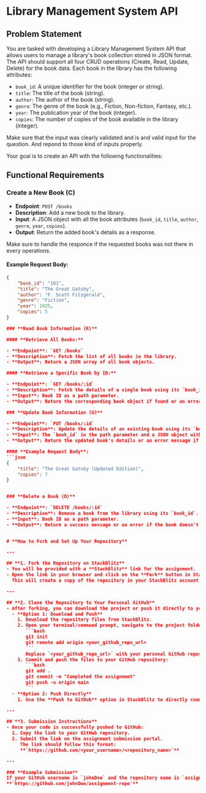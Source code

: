# **Library Management System API**

## **Problem Statement**

You are tasked with developing a Library Management System API that allows users to manage a library's book collection stored in JSON format. The API should support all four CRUD operations (Create, Read, Update, Delete) for the book data. Each book in the library has the following attributes:

- `book_id`: A unique identifier for the book (integer or string).
- `title`: The title of the book (string).
- `author`: The author of the book (string).
- `genre`: The genre of the book (e.g., Fiction, Non-fiction, Fantasy, etc.).
- `year`: The publication year of the book (integer).
- `copies`: The number of copies of the book available in the library (integer).

Make sure that the input was clearly validated and is and valid input for the question.
And repond to those kind of inputs properly.

Your goal is to create an API with the following functionalities:

## **Functional Requirements**

### **Create a New Book (C)**

- **Endpoint**: `POST /books`
- **Description**: Add a new book to the library.
- **Input**: A JSON object with all the book attributes (`book_id`, `title`, `author`, `genre`, `year`, `copies`).
- **Output**: Return the added book's details as a response.

Make sure to handle the responce if the requested books was not there in every operations.

#### Example Request Body:

````json
{
    "book_id": "101",
    "title": "The Great Gatsby",
    "author": "F. Scott Fitzgerald",
    "genre": "Fiction",
    "year": 1925,
    "copies": 5
}

### **Read Book Information (R)**

#### **Retrieve All Books:**

- **Endpoint**: `GET /books`
- **Description**: Fetch the list of all books in the library.
- **Output**: Return a JSON array of all book objects.

#### **Retrieve a Specific Book by ID:**

- **Endpoint**: `GET /books/:id`
- **Description**: Fetch the details of a single book using its `book_id`.
- **Input**: Book ID as a path parameter.
- **Output**: Return the corresponding book object if found or an error message if the book doesn't exist.

### **Update Book Information (U)**

- **Endpoint**: `PUT /books/:id`
- **Description**: Update the details of an existing book using its `book_id`.
- **Input**: The `book_id` in the path parameter and a JSON object with updated attributes (any or all).
- **Output**: Return the updated book's details or an error message if the book doesn't exist.

#### **Example Request Body**:
```json
{
    "title": "The Great Gatsby (Updated Edition)",
    "copies": 7
}


### **Delete a Book (D)**

- **Endpoint**: `DELETE /books/:id`
- **Description**: Remove a book from the library using its `book_id`.
- **Input**: Book ID as a path parameter.
- **Output**: Return a success message or an error if the book doesn't exist.


# **How to Fork and Set Up Your Repository**

---

## **1. Fork the Repository on StackBlitz**
- You will be provided with a **StackBlitz** link for the assignment.
- Open the link in your browser and click on the **Fork** button in StackBlitz.
  This will create a copy of the repository in your StackBlitz account.

---

## **2. Clone the Repository to Your Personal GitHub**
- After forking, you can download the project or push it directly to your personal GitHub repository:
  - **Option 1: Download and Push**
    1. Download the repository files from StackBlitz.
    2. Open your terminal/command prompt, navigate to the project folder, and run:
       ```bash
       git init
       git remote add origin <your_github_repo_url>
       ```
       Replace `<your_github_repo_url>` with your personal GitHub repository URL.
    3. Commit and push the files to your GitHub repository:
       ```bash
       git add .
       git commit -m "Completed the assignment"
       git push -u origin main
       ```
  - **Option 2: Push Directly**
    1. Use the **Push to GitHub** option in StackBlitz to directly connect and push the repository to your GitHub account.

---

## **3. Submission Instructions**
- Once your code is successfully pushed to GitHub:
  1. Copy the link to your GitHub repository.
  2. Submit the link on the assignment submission portal.
     The link should follow this format:
     **`https://github.com/<your_username>/<repository_name>`**

---

### **Example Submission**
If your GitHub username is `johnDoe` and the repository name is `assignment-repo`, the submission link would look like this:
**`https://github.com/johnDoe/assignment-repo`**
````
